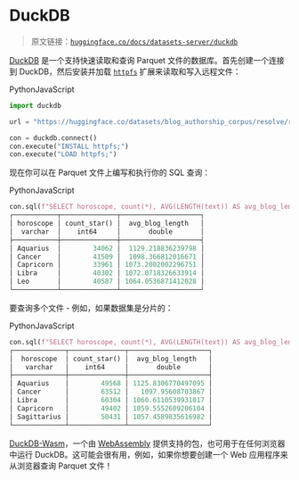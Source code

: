 # DuckDB

> 原文链接：[`huggingface.co/docs/datasets-server/duckdb`](https://huggingface.co/docs/datasets-server/duckdb)

[DuckDB](https://duckdb.org/docs/) 是一个支持快速读取和查询 Parquet 文件的数据库。首先创建一个连接到 DuckDB，然后安装并加载 [`httpfs`](https://duckdb.org/docs/extensions/httpfs.html) 扩展来读取和写入远程文件：

PythonJavaScript

```py
import duckdb

url = "https://huggingface.co/datasets/blog_authorship_corpus/resolve/refs%2Fconvert%2Fparquet/blog_authorship_corpus/train/0000.parquet"

con = duckdb.connect()
con.execute("INSTALL httpfs;")
con.execute("LOAD httpfs;")
```

现在你可以在 Parquet 文件上编写和执行你的 SQL 查询：

PythonJavaScript

```py
con.sql(f"SELECT horoscope, count(*), AVG(LENGTH(text)) AS avg_blog_length FROM '{url}' GROUP BY horoscope ORDER BY avg_blog_length DESC LIMIT(5)")
┌───────────┬──────────────┬────────────────────┐
│ horoscope │ count_star() │  avg_blog_length   │
│  varchar  │    int64     │       double       │
├───────────┼──────────────┼────────────────────┤
│ Aquarius  │        34062 │  1129.218836239798 │
│ Cancer    │        41509 │  1098.366812016671 │
│ Capricorn │        33961 │ 1073.2002002296751 │
│ Libra     │        40302 │ 1072.0718326633914 │
│ Leo       │        40587 │ 1064.0536871412028 │
└───────────┴──────────────┴────────────────────┘
```

要查询多个文件 - 例如，如果数据集是分片的：

PythonJavaScript

```py
con.sql(f"SELECT horoscope, count(*), AVG(LENGTH(text)) AS avg_blog_length FROM read_parquet({urls[:2]}) GROUP BY horoscope ORDER BY avg_blog_length DESC LIMIT(5)")
┌─────────────┬──────────────┬────────────────────┐
│  horoscope  │ count_star() │  avg_blog_length   │
│   varchar   │    int64     │       double       │
├─────────────┼──────────────┼────────────────────┤
│ Aquarius    │        49568 │ 1125.8306770497095 │
│ Cancer      │        63512 │   1097.95608703867 │
│ Libra       │        60304 │ 1060.6110539931017 │
│ Capricorn   │        49402 │ 1059.5552609206104 │
│ Sagittarius │        50431 │ 1057.4589835616982 │
└─────────────┴──────────────┴────────────────────┘
```

[DuckDB-Wasm](https://duckdb.org/docs/api/wasm)，一个由 [WebAssembly](https://webassembly.org/) 提供支持的包，也可用于在任何浏览器中运行 DuckDB。这可能会很有用，例如，如果你想要创建一个 Web 应用程序来从浏览器查询 Parquet 文件！
